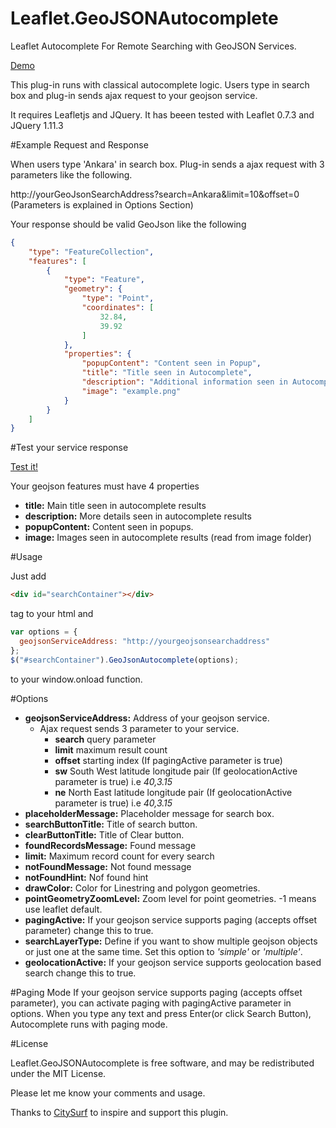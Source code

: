 # Leaflet.GeoJSONAutocomplete
Leaflet Autocomplete For Remote Searching with GeoJSON Services. 

<a href="https://utahemre.github.io/geojsonautocompletedemo.html" target="_blank">Demo</a>

This plug-in runs with classical autocomplete logic. Users type in search box and plug-in sends ajax request to your geojson service. 

It requires Leafletjs and JQuery. It has beeen tested with Leaflet 0.7.3 and JQuery 1.11.3

#Example Request and Response

When users type 'Ankara' in search box. Plug-in sends a ajax request with 3 parameters like the following.

http://yourGeoJsonSearchAddress?search=Ankara&limit=10&offset=0 (Parameters is explained in Options Section)

Your response should be valid GeoJson like the following

```json
{
    "type": "FeatureCollection",
    "features": [
        {
            "type": "Feature",
            "geometry": {
                "type": "Point",
                "coordinates": [
                    32.84,
                    39.92
                ]
            },
            "properties": {
                "popupContent": "Content seen in Popup",
                "title": "Title seen in Autocomplete",
                "description": "Additional information seen in Autocomplete",
                "image": "example.png"
            }
        }
    ]
}
```
#Test your service response

<a href="https://utahemre.github.io/geojsontest.html" target="_blank">Test it!</a>

Your geojson features must have 4 properties
- **title:** Main title seen in autocomplete results  
- **description:** More details seen in autocomplete results  
- **popupContent:** Content seen in popups.  
- **image:** Images seen in autocomplete results (read from image folder) 

#Usage

Just add   
```html
<div id="searchContainer"></div> 
```
tag to your html and  
```javascript
var options = {
  geojsonServiceAddress: "http://yourgeojsonsearchaddress"
};
$("#searchContainer").GeoJsonAutocomplete(options);
```
to your window.onload function.

#Options

- **geojsonServiceAddress:** Address of your geojson service. 
  - Ajax request sends 3 parameter to your service.
    - **search** query parameter
    - **limit** maximum result count
    - **offset** starting index (If pagingActive parameter is true)
    - **sw** South West latitude longitude pair (If geolocationActive parameter is true) i.e *40,3.15*
    - **ne** North East latitude longitude pair (If geolocationActive parameter is true) i.e *40,3.15*
- **placeholderMessage:** Placeholder message for search box.  
- **searchButtonTitle:** Title of search button.  
- **clearButtonTitle:** Title of Clear button.  
- **foundRecordsMessage:** Found message  
- **limit:** Maximum record count for every search  
- **notFoundMessage:** Not found message  
- **notFoundHint:** Nof found hint 
- **drawColor:** Color for Linestring and polygon geometries.    
- **pointGeometryZoomLevel:** Zoom level for point geometries. -1 means use leaflet default.
- **pagingActive:** If your geojson service supports paging (accepts offset parameter) change this to true.
- **searchLayerType:** Define if you want to show multiple geojson objects or just one at the same time.
    Set this option to *'simple'* or *'multiple'*.
- **geolocationActive:** If your geojson service supports geolocation based search change this to true.

#Paging Mode
If your geojson service supports paging (accepts offset parameter), you can activate paging with pagingActive parameter in options. 
When you type any text and press Enter(or click Search Button), Autocomplete runs with paging mode.

#License

Leaflet.GeoJSONAutocomplete is free software, and may be redistributed under the MIT License. 

Please let me know your comments and usage. 

Thanks to <a href="http://www.citysurf.com.tr" target="_blank">CitySurf</a> to inspire and support this plugin.

